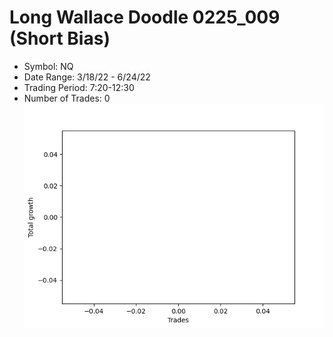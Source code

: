 # Long Wallace Doodle 0225_009 (Short Bias)
- Symbol: NQ
- Date Range: 3/18/22 - 6/24/22
- Trading Period: 7:20-12:30
- Number of Trades: 0
![Plot](LongWallaceDoodle0225_009NQ(ShortBias).png)


































